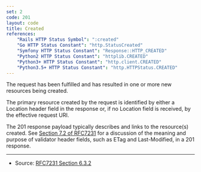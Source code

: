 ```yaml
---
set: 2
code: 201
layout: code
title: Created
references:
    "Rails HTTP Status Symbol": ":created"
    "Go HTTP Status Constant": "http.StatusCreated"
    "Symfony HTTP Status Constant": "Response::HTTP_CREATED"
    "Python2 HTTP Status Constant": "httplib.CREATED"
    "Python3+ HTTP Status Constant": "http.client.CREATED"
    "Python3.5+ HTTP Status Constant": "http.HTTPStatus.CREATED"
---
```


The request has been fulfilled and has resulted in one or more new
resources being created.

The primary resource created by the request is identified by either a
Location header field in the response or, if no Location field is
received, by the effective request URI.

The 201 response payload typically describes and links to the
resource(s) created. See [Section 7.2 of RFC7231][2] for a discussion of
the meaning and purpose of validator header fields, such as ETag and
Last-Modified, in a 201 response.

---

* Source: [RFC7231 Section 6.3.2][1]

[1]: <http://tools.ietf.org/html/rfc7231#section-6.3.2>
[2]: <http://tools.ietf.org/html/rfc7231#section-7.2>
